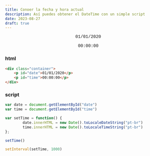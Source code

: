 ```yaml
---
title: Conoer la fecha y hora actual 	
description: Así puedes obtener el DateTime con un simple script
date: 2023-08-27
draft: true
---
```

<style>
        .container {
            width: 100%;
            max-width: 900px;
            padding: 0 20px;
            margin: 0 auto;
            text-align: center;
            font-family: 'FiraCode Nerd Font Mono', 'FiraCode NF', 'Fira Code', 'Ubuntu Mono', 'Courier New', Courier, monospace;
        }
        
        .datetime {
            text-align: center;
        }
        
        #date {
            text-align: center;
        }
</style>

<div class="container">
    <p id="date">01/01/2020</p>
    <p id="time">00:00:00</p>
</div>

<script>
	var date = document.getElementById("date")
	var time = document.getElementById("time")

	var setTime = function() {
			date.innerHTML = new Date().toLocaleDateString("pt-br")
			time.innerHTML = new Date().toLocaleTimeString("pt-br")
	};

	setTime()

	setInterval(setTime, 1000)
</script>


### html

```html
<div class="container">
    <p id="date">01/01/2020</p>
    <p id="time">00:00:00</p>
</div>
```

### script

```js
var date = document.getElementById("date")
var time = document.getElementById("time")

var setTime = function() {
		date.innerHTML = new Date().toLocaleDateString("pt-br")
		time.innerHTML = new Date().toLocaleTimeString("pt-br")
};

setTime()

setInterval(setTime, 1000)
```
		
